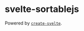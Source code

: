 # svelte-sortablejs

Powered by [`create-svelte`](https://github.com/sveltejs/kit/tree/master/packages/create-svelte).